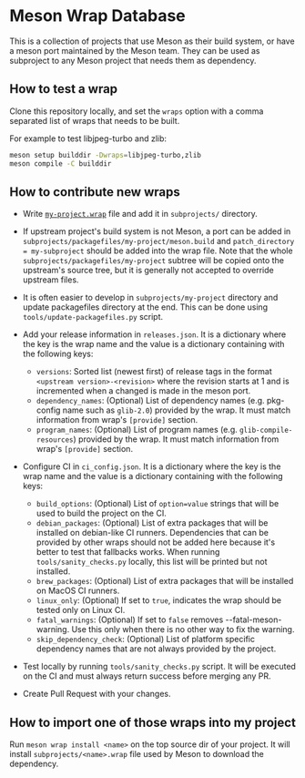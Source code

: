 # Meson Wrap Database

This is a collection of projects that use Meson as their build system, or have
a meson port maintained by the Meson team. They can be used as subproject to
any Meson project that needs them as dependency.

## How to test a wrap

Clone this repository locally, and set the `wraps` option with a comma separated
list of wraps that needs to be built.

For example to test libjpeg-turbo and zlib:
```sh
meson setup builddir -Dwraps=libjpeg-turbo,zlib
meson compile -C builddir
```

## How to contribute new wraps

- Write [`my-project.wrap`](https://mesonbuild.com/Wrap-dependency-system-manual.html)
  file and add it in `subprojects/` directory.

- If upstream project's build system is not Meson, a port can be added in
  `subprojects/packagefiles/my-project/meson.build` and
  `patch_directory = my-subproject` should be added into the wrap file.
  Note that the whole `subprojects/packagefiles/my-project` subtree will be
  copied onto the upstream's source tree, but it is generally not accepted to
  override upstream files.

- It is often easier to develop in `subprojects/my-project` directory and update
  packagefiles directory at the end. This can be done using
  `tools/update-packagefiles.py` script.

- Add your release information in `releases.json`. It is a dictionary where the
  key is the wrap name and the value is a dictionary containing with the following
  keys:
  - `versions`: Sorted list (newest first) of release tags in the format
    `<upstream version>-<revision>` where the revision starts at 1 and is
    incremented when a changed is made in the meson port.
  - `dependency_names`: (Optional) List of dependency names (e.g. pkg-config name
    such as `glib-2.0`) provided by the wrap. It must match information from wrap's
    `[provide]` section.
  - `program_names`: (Optional) List of program names (e.g. `glib-compile-resources`)
    provided by the wrap. It must match information from wrap's `[provide]` section.

- Configure CI in `ci_config.json`. It is a dictionary where the key is the wrap
  name and the value is a dictionary containing with the following keys:
  - `build_options`: (Optional) List of `option=value` strings that will be used
    to build the project on the CI.
  - `debian_packages`: (Optional) List of extra packages that will be installed
    on debian-like CI runners. Dependencies that can be provided by other wraps
    should not be added here because it's better to test that fallbacks works.
    When running `tools/sanity_checks.py` locally, this list will be printed
    but not installed.
  - `brew_packages`: (Optional) List of extra packages that will be installed
    on MacOS CI runners.
  - `linux_only`: (Optional) If set to `true`, indicates the wrap should be tested
    only on Linux CI.
  - `fatal_warnings`: (Optional) If set to `false` removes --fatal-meson-warning.
    Use this only when there is no other way to fix the warning.
  - `skip_dependency_check`: (Optional) List of platform specific dependency
    names that are not always provided by the project.

- Test locally by running `tools/sanity_checks.py` script. It will be executed
  on the CI and must always return success before merging any PR.

- Create Pull Request with your changes.

## How to import one of those wraps into my project

Run `meson wrap install <name>` on the top source dir of your project. It
will install `subprojects/<name>.wrap` file used by Meson to download the
dependency.
